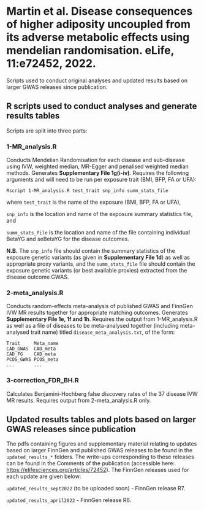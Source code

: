 # Martin et al. Disease consequences of higher adiposity uncoupled from its adverse metabolic effects using mendelian randomisation. eLife, 11:e72452, 2022.

Scripts used to conduct original analyses and updated results based on larger GWAS releases since publication.

## R scripts used to conduct analyses and generate results tables

Scripts are split into three parts:

### 1-MR_analysis.R

Conducts Mendelian Randomisation for each disease and sub-disease using IVW, weighted median, MR-Egger and penalised weighted median methods. Generates **Supplementary File 1g(i-iv)**. Requires the following arguments and will need to be run per exposure trait (BMI, BFP, FA or UFA):
```
Rscript 1-MR_analysis.R test_trait snp_info summ_stats_file
```
where
`test_trait` is the name of the exposure (BMI, BFP, FA or UFA),

`snp_info` is the location and name of the exposure summary statistics file, and

`summ_stats_file` is the location and name of the file containing individual BetaYG and seBetaYG for the disease outcomes.

**N.B.** The `snp_info` file should contain the summary statistics of the exposure genetic variants (as given in **Supplementary File 1d**) as well as appropriate proxy variants, and the `summ_stats_file` file should contain the exposure genetic variants (or best available proxies) extracted from the disease outcome GWAS.

### 2-meta_analysis.R

Conducts random-effects meta-analysis of published GWAS and FinnGen IVW MR results together for appropriate matching outcomes. Generates **Supplementary File 1e, 1f and 1h**. Requires the output from 1-MR_analysis.R as well as a file of diseases to be meta-analysed together (including meta-analysed trait name) titled `disease_meta_analysis.txt`, of the form:
```
Trait     Meta_name
CAD_GWAS  CAD_meta
CAD_FG    CAD_meta
PCOS_GWAS PCOS_meta
...       ...
```

### 3-correction_FDR_BH.R

Calculates Benjamini-Hochberg false discovery rates of the 37 disease IVW MR results. Requires output from 2-meta_analysis.R only.

## Updated results tables and plots based on larger GWAS releases since publication

The pdfs containing figures and supplementary material relating to updates based on larger FinnGen and published GWAS releases to be found in the `updated_results_*` folders. The write-ups corresponding to these releases can be found in the Comments of the publication (accessible here: https://elifesciences.org/articles/72452). The FinnGen releases used for each update are given below:

`updated_results_sept2022` (to be uploaded soon) - FinnGen release R7.

`updated_results_april2022` - FinnGen release R6.
